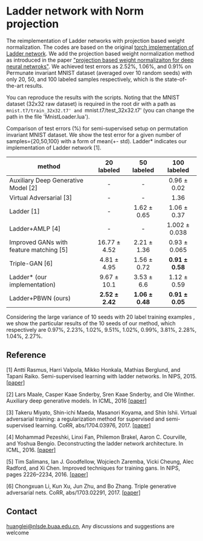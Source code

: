 # Ladder network with Norm projection
The reimplementation of Ladder networks with projection based weight normalization. The codes are based on the original [torch implementation of Ladder network](https://github.com/joeyhng/ladder.torch). We add the projection based weight normalization method as introduced in the paper ["projection based weight normalizaiton for deep neural netwroks"](https://arxiv.org/abs/1710.02338). We achieved test errors as 2.52%, 1.06%, and 0.91% on Permunate invariant MNIST dataset (averaged over 10 random seeds) with only 20, 50, and 100 labeled samples respectively, which is the state-of-the-art results. 

You can reproduce the results with the scripts. Noting that the MNIST dataset (32x32 raw dataset) is required in the root dir with a path as `mnist.t7/train_32x32.t7' and `mnist.t7/test_32x32.t7' (you can change the path in the file 'MnistLoader.lua').
 


Comparison of test errors (%) for semi-supervised setup on permutation invariant MNIST dataset. We show the
test error for a given number of samples={20,50,100} with a form of mean(+- std). Ladder* indicates our implementation of Ladder network [1].

method | 20 labeled  | 50 labeled | 100 labeled |
--------|:-------:|:---------:|:---------:|
Auxiliary Deep Generative Model [2] | - | - |0.96 ± 0.02
Virtual Adversarial [3]            | - | - |1.36
Ladder [1]                         | - | 1.62 ± 0.65 |1.06 ± 0.37
Ladder+AMLP [4]                    | - | - |1.002 ± 0.038
Improved GANs with feature matching [5]      | 16.77 ± 4.52 | 2.21 ± 1.36 |0.93 ± 0.065
Triple-GAN [6]                     | 4.81 ± 4.95 | 1.56 ± 0.72 |**0.91 ± 0.58** |
Ladder* (our implementation)        |9.67 ± 10.1 | 3.53 ± 6.6 | 1.12 ± 0.59 
Ladder+PBWN (ours)                  |**2.52 ± 2.42** | **1.06 ± 0.48**| **0.91 ± 0.05**



Considering the large variance of 10 seeds with 20 label training examples , we show the particular results of the 10 seeds of our method, which respectively are 0.97%, 2.23%, 1.02%, 9.51%, 1.02%, 0.99%, 3.81%, 2.28%, 1.04%, 2.27%. 



## Reference
[1] Antti Rasmus, Harri Valpola, Mikko Honkala, Mathias Berglund, and Tapani Raiko. Semi-supervised learning with ladder networks. In NIPS, 2015. [[paper]](https://arxiv.org/abs/1507.02672)

[2] Lars Maale, Casper Kaae Snderby, Sren Kaae Snderby, and Ole Winther. Auxiliary deep generative models. In ICML, 2016 [[paper]](https://arxiv.org/abs/1602.05473)

[3] Takeru Miyato, Shin-ichi Maeda, Masanori Koyama, and Shin Ishii. Virtual adversarial training: a regularization method for supervised and semi-supervised learning. CoRR, abs/1704.03976, 2017. [[paper]](https://arxiv.org/abs/1704.03976)

[4] Mohammad Pezeshki, Linxi Fan, Philemon Brakel, Aaron C. Courville, and Yoshua Bengio. Deconstructing the ladder network architecture. In ICML, 2016. [[paper]](https://arxiv.org/abs/1511.06430)

[5] Tim Salimans, Ian J. Goodfellow, Wojciech Zaremba, Vicki Cheung, Alec Radford, and Xi Chen. Improved techniques for training gans. In NIPS, pages 2226–2234, 2016. [[paper]](https://arxiv.org/abs/1606.03498)

[6] Chongxuan Li, Kun Xu, Jun Zhu, and Bo Zhang. Triple generative adversarial nets. CoRR, abs/1703.02291, 2017. [[paper]](https://arxiv.org/abs/1703.02291)

## Contact
huanglei@nlsde.buaa.edu.cn, Any discussions and suggestions are welcome

